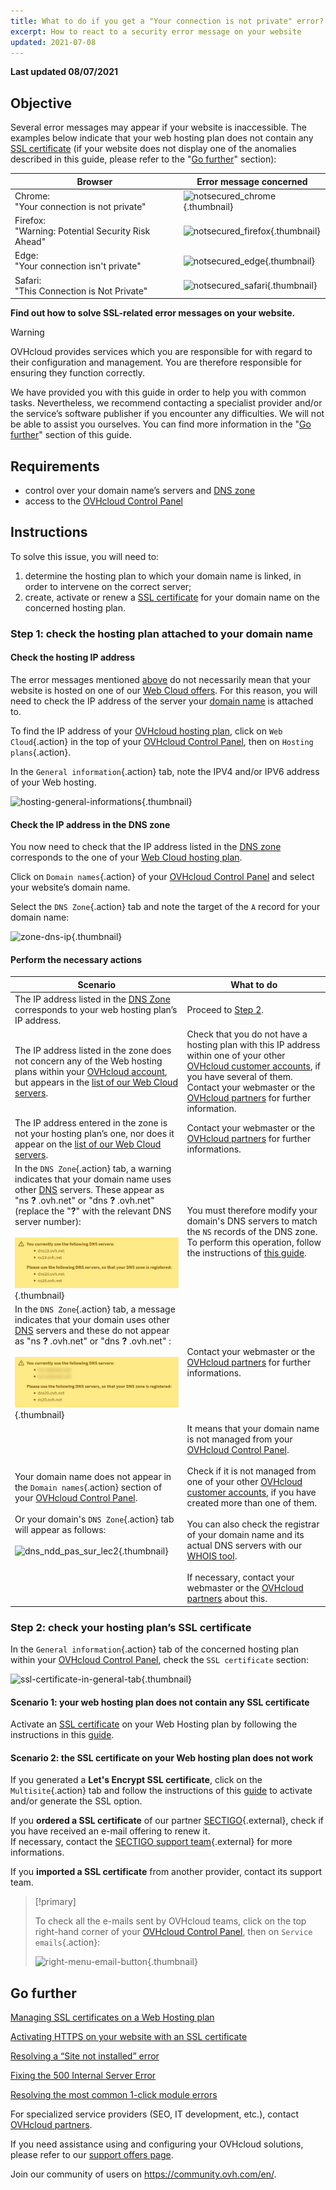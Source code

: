 ```yaml
---
title: What to do if you get a "Your connection is not private" error?
excerpt: How to react to a security error message on your website
updated: 2021-07-08
---
```


**Last updated 08/07/2021**
 
## Objective <a name="objective"></a>

Several error messages may appear if your website is inaccessible. The examples below indicate that your web hosting plan does not contain any [SSL certificate](/pages/web/hosting/ssl_on_webhosting) (if your website does not display one of the anomalies described in this guide, please refer to the "[Go further](#gofurther)" section):

|Browser|Error message concerned|
|-|---|
|Chrome:<br>"Your connection is not private"|![notsecured_chrome](images/notsecured_chrome.png){.thumbnail}|
|Firefox:<br>"Warning: Potential Security Risk Ahead"|![notsecured_firefox](images/notsecured_firefox.png){.thumbnail}|
|Edge:<br>"Your connection isn't private"|![notsecured_edge](images/notsecured_edge.png){.thumbnail}|
|Safari:<br>"This Connection is Not Private"|![notsecured_safari](images/notsecured_safari.png){.thumbnail}|

**Find out how to solve SSL-related error messages on your website.**

> [!warning]
>
> OVHcloud provides services which you are responsible for with regard to their configuration and management. You are therefore responsible for ensuring they function correctly.
>
> We have provided you with this guide in order to help you with common tasks. Nevertheless, we recommend contacting a specialist provider and/or the service’s software publisher if you encounter any difficulties. We will not be able to assist you ourselves. You can find more information in the "[Go further](#gofurther)" section of this guide.
>

## Requirements

- control over your domain name’s servers and [DNS zone](/pages/web/domains/dns_zone_edit#understanding-dns)
- access to the [OVHcloud Control Panel](https://ca.ovh.com/auth/?action=gotomanager&from=https://www.ovh.com/world/&ovhSubsidiary=we)

## Instructions

To solve this issue, you will need to:

1. determine the hosting plan to which your domain name is linked, in order to intervene on the correct server;
2. create, activate or renew a [SSL certificate](../ssl-certificates-on-web-hosting-plans/) for your domain name on the concerned hosting plan.

### Step 1: check the hosting plan attached to your domain name

#### Check the hosting IP address

The error messages mentioned [above](#objective) do not necessarily mean that your website is hosted on one of our [Web Cloud offers](https://www.ovhcloud.com/en/web-hosting/). For this reason, you will need to check the IP address of the server your [domain name](https://www.ovhcloud.com/en/domains/) is attached to.

To find the IP address of your [OVHcloud hosting plan](https://www.ovhcloud.com/en/web-hosting/), click on `Web Cloud`{.action} in the top of your [OVHcloud Control Panel](https://ca.ovh.com/auth/?action=gotomanager&from=https://www.ovh.com/world/&ovhSubsidiary=we), then on `Hosting plans`{.action}.

In the `General information`{.action} tab, note the IPV4 and/or IPV6 address of your Web hosting.

![hosting-general-informations](images/hosting-general-informations.png){.thumbnail}

#### Check the IP address in the DNS zone

You now need to check that the IP address listed in the [DNS zone](../../domains/web_hosting_how_to_edit_my_dns_zone/) corresponds to the one of your [Web Cloud hosting plan](https://www.ovhcloud.com/en/web-hosting/).

Click on `Domain names`{.action} of your [OVHcloud Control Panel](https://ca.ovh.com/auth/?action=gotomanager&from=https://www.ovh.com/world/&ovhSubsidiary=we) and select your website’s domain name.

Select the `DNS Zone`{.action} tab and note the target of the `A` record for your domain name:

![zone-dns-ip](images/zone-dns-ip.png){.thumbnail}

#### Perform the necessary actions

|Scenario|What to do|
|---|---|
|The IP address listed in the [DNS Zone](../../domains/web_hosting_how_to_edit_my_dns_zone/) corresponds to your web hosting plan’s IP address.|Proceed to [Step 2](#step2).|
|The IP address listed in the zone does not concern any of the Web hosting plans within your [OVHcloud account](https://ca.ovh.com/auth/?action=gotomanager&from=https://www.ovh.com/world/&ovhSubsidiary=we), but appears in the [list of our Web Cloud servers](../list-of-ip-addresses-of-web-hosting-clusters/).|Check that you do not have a hosting plan with this IP address within one of your other [OVHcloud customer accounts](https://ca.ovh.com/auth/?action=gotomanager&from=https://www.ovh.com/world/&ovhSubsidiary=we), if you have several of them. Contact your webmaster or the [OVHcloud partners](https://partner.ovhcloud.com/en/) for further information.|
|The IP address entered in the zone is not your hosting plan’s one, nor does it appear on the [list of our Web Cloud servers](../list-of-ip-addresses-of-web-hosting-clusters/).|Contact your webmaster or the [OVHcloud partners](https://partner.ovhcloud.com/en/) for further informations.|
|In the `DNS Zone`{.action} tab, a warning indicates that your domain name uses other [DNS](../../domains/web_hosting_how_to_edit_my_dns_zone/#understanding-dns) servers. These appear as "ns **?** .ovh.net" or "dns **?** .ovh.net" (replace the "**?**" with the relevant DNS server number):<br><br>![warning_other_ovh_dns_srv](images/warning_other_ovh_dns_srv.png){.thumbnail}|You must therefore modify your domain's DNS servers to match the `NS` records of the DNS zone. To perform this operation, follow the instructions of [this guide](/pages/web/domains/dns_server_general_information#modifying-dns-servers).|
|In the `DNS Zone`{.action} tab, a message indicates that your domain uses other [DNS](../../domains/web_hosting_how_to_edit_my_dns_zone/#understanding-dns) servers and these do not appear as "ns **?** .ovh.net" or "dns **?** .ovh.net" :<br><br>![warning_external_dns_srv](images/warning_external_dns_srv.png){.thumbnail}|Contact your webmaster or the [OVHcloud partners](https://partner.ovhcloud.com/en/) for further informations.|
|Your domain name does not appear in the `Domain names`{.action} section of your [OVHcloud Control Panel](https://ca.ovh.com/auth/?action=gotomanager&from=https://www.ovh.com/world/&ovhSubsidiary=we).<br><br>Or your domain's `DNS Zone`{.action} tab will appear as follows:<br><br>![dns_ndd_pas_sur_lec2](images/zonedns_ndd_pas_sur_lec2.png){.thumbnail}|It means that your domain name is not managed from your [OVHcloud Control Panel](https://ca.ovh.com/auth/?action=gotomanager&from=https://www.ovh.com/world/&ovhSubsidiary=we).<br><br>Check if it is not managed from one of your other [OVHcloud customer accounts](https://ca.ovh.com/auth/?action=gotomanager&from=https://www.ovh.com/world/&ovhSubsidiary=we), if you have created more than one of them.<br><br>You can also check the registrar of your domain name and its actual DNS servers with our [WHOIS tool](https://www.ovh.com/fr/support/outils/check_whois.pl).<br><br>If necessary, contact your webmaster or the [OVHcloud partners](https://partner.ovhcloud.com/en/) about this.|

### Step 2: check your hosting plan’s SSL certificate <a name="step2"></a>

In the `General information`{.action} tab of the concerned hosting plan within your [OVHcloud Control Panel](https://ca.ovh.com/auth/?action=gotomanager&from=https://www.ovh.com/world/&ovhSubsidiary=we), check the `SSL certificate` section:

![ssl-certificate-in-general-tab](images/ssl-certificate-in-general-tab.png){.thumbnail}

#### Scenario 1: your web hosting plan does not contain any SSL certificate

Activate an [SSL certificate](https://www.ovhcloud.com/en/web-hosting/options/ssl/) on your Web Hosting plan by following the instructions in this [guide](/pages/web/hosting/ssl_on_webhosting).

#### Scenario 2: the SSL certificate on your Web hosting plan does not work

If you generated a **Let's Encrypt SSL certificate**, click on the `Multisite`{.action} tab and follow the instructions of this [guide](/pages/web/hosting/ssl_on_webhosting#enabling-ssl-on-a-multisite) to activate and/or generate the SSL option.

If you **ordered a SSL certificate** of our partner [SECTIGO](https://sectigo.com/){.external}, check if you have received an e-mail offering to renew it.
<br>If necessary, contact the [SECTIGO support team](https://sectigo.com/support){.external} for more informations.

If you **imported a SSL certificate** from another provider, contact its support team.

> [!primary]
>
> To check all the e-mails sent by OVHcloud teams, click on the top right-hand corner of your [OVHcloud Control Panel](https://ca.ovh.com/auth/?action=gotomanager&from=https://www.ovh.com/world/&ovhSubsidiary=we), then on `Service emails`{.action}:
>
>![right-menu-email-button](images/right-menu-email-button.png){.thumbnail}
>

## Go further <a name="gofurther"></a>

[Managing SSL certificates on a Web Hosting plan](/pages/web/hosting/ssl_on_webhosting)

[Activating HTTPS on your website with an SSL certificate](/pages/web/hosting/ssl-activate-https-website)

[Resolving a “Site not installed” error](/pages/web/hosting/multisites_website_not_installed)

[Fixing the 500 Internal Server Error](/pages/web/hosting/diagnostic_fix_500_internal_server_error)

[Resolving the most common 1-click module errors](/pages/web/hosting/diagnostic_errors_module1clic)
 
For specialized service providers (SEO, IT development, etc.), contact [OVHcloud partners](https://partner.ovhcloud.com/en/).

If you need assistance using and configuring your OVHcloud solutions, please refer to our [support offers page](https://www.ovhcloud.com/en/support-levels/).

Join our community of users on <https://community.ovh.com/en/>.
